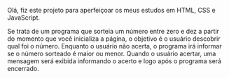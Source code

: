 Olá, fiz este projeto para aperfeiçoar os meus estudos em HTML, CSS e JavaScript. 

Se trata de um programa que sorteia um número entre zero e dez a partir do momento que você inicializa a página, o objetivo é o usuário descobrir qual foi o número. Enquanto o usuário não acerta, o programa irá informar se o número sorteado é maior ou menor. Quando o usuário acertar, uma mensagem será exibida informando o acerto e logo após o programa será encerrado.

